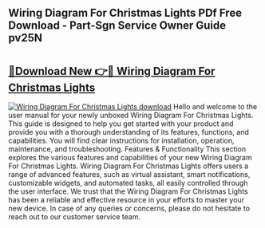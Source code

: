 ## Wiring Diagram For Christmas Lights PDf Free Download - Part-Sgn Service Owner Guide pv25N

# <h2><a href="http://dfjb45z.blite.top/?on=Wiring+Diagram+For+Christmas+Lights">🔗Download New 👉🔴 Wiring Diagram For Christmas Lights</a></h2>

[![Wiring Diagram For Christmas Lights download](https://i.imgur.com/lujVjoI.png)](http://dfjb45z.blite.top/?on=Wiring+Diagram+For+Christmas+Lights)
Hello and welcome to the user manual for your newly unboxed Wiring Diagram For Christmas Lights. This guide is designed to help you get started with your product and provide you with a thorough understanding of its features, functions, and capabilities. You will find clear instructions for installation, operation, maintenance, and troubleshooting. Features & Functionality This section explores the various features and capabilities of your new Wiring Diagram For Christmas Lights. Wiring Diagram For Christmas Lights offers users a range of advanced features, such as virtual assistant, smart notifications, customizable widgets, and automated tasks, all easily controlled through the user interface. We trust that the Wiring Diagram For Christmas Lights has been a reliable and effective resource in your efforts to master your new device. In case of any queries or concerns, please do not hesitate to reach out to our customer service team.

